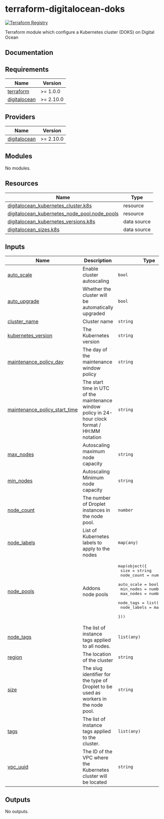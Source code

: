 # terraform-digitalocean-doks

<a href="https://registry.terraform.io/modules/nlamirault/doks/digitalocean/latest"><img src="https://img.shields.io/badge/Terraform-Registry-blue" alt="Terraform Registry"></a>

Terraform module which configure a Kubernetes cluster (DOKS) on Digital Ocean

## Documentation

<!-- BEGINNING OF PRE-COMMIT-TERRAFORM DOCS HOOK -->
## Requirements

| Name | Version |
|------|---------|
| <a name="requirement_terraform"></a> [terraform](#requirement\_terraform) | >= 1.0.0 |
| <a name="requirement_digitalocean"></a> [digitalocean](#requirement\_digitalocean) | >= 2.10.0 |

## Providers

| Name | Version |
|------|---------|
| <a name="provider_digitalocean"></a> [digitalocean](#provider\_digitalocean) | >= 2.10.0 |

## Modules

No modules.

## Resources

| Name | Type |
|------|------|
| [digitalocean_kubernetes_cluster.k8s](https://registry.terraform.io/providers/digitalocean/digitalocean/latest/docs/resources/kubernetes_cluster) | resource |
| [digitalocean_kubernetes_node_pool.node_pools](https://registry.terraform.io/providers/digitalocean/digitalocean/latest/docs/resources/kubernetes_node_pool) | resource |
| [digitalocean_kubernetes_versions.k8s](https://registry.terraform.io/providers/digitalocean/digitalocean/latest/docs/data-sources/kubernetes_versions) | data source |
| [digitalocean_sizes.k8s](https://registry.terraform.io/providers/digitalocean/digitalocean/latest/docs/data-sources/sizes) | data source |

## Inputs

| Name | Description | Type | Default | Required |
|------|-------------|------|---------|:--------:|
| <a name="input_auto_scale"></a> [auto\_scale](#input\_auto\_scale) | Enable cluster autoscaling | `bool` | n/a | yes |
| <a name="input_auto_upgrade"></a> [auto\_upgrade](#input\_auto\_upgrade) | Whether the cluster will be automatically upgraded | `bool` | n/a | yes |
| <a name="input_cluster_name"></a> [cluster\_name](#input\_cluster\_name) | Cluster name | `string` | n/a | yes |
| <a name="input_kubernetes_version"></a> [kubernetes\_version](#input\_kubernetes\_version) | The Kubernetes version | `string` | n/a | yes |
| <a name="input_maintenance_policy_day"></a> [maintenance\_policy\_day](#input\_maintenance\_policy\_day) | The day of the maintenance window policy | `string` | n/a | yes |
| <a name="input_maintenance_policy_start_time"></a> [maintenance\_policy\_start\_time](#input\_maintenance\_policy\_start\_time) | The start time in UTC of the maintenance window policy in 24-hour clock format / HH:MM notation | `string` | n/a | yes |
| <a name="input_max_nodes"></a> [max\_nodes](#input\_max\_nodes) | Autoscaling maximum node capacity | `string` | `5` | no |
| <a name="input_min_nodes"></a> [min\_nodes](#input\_min\_nodes) | Autoscaling Minimum node capacity | `string` | `1` | no |
| <a name="input_node_count"></a> [node\_count](#input\_node\_count) | The number of Droplet instances in the node pool. | `number` | n/a | yes |
| <a name="input_node_labels"></a> [node\_labels](#input\_node\_labels) | List of Kubernetes labels to apply to the nodes | `map(any)` | <pre>{<br>  "service": "kubernetes"<br>}</pre> | no |
| <a name="input_node_pools"></a> [node\_pools](#input\_node\_pools) | Addons node pools | <pre>map(object({<br>    size        = string<br>    node_count  = number<br>    auto_scale  = bool<br>    min_nodes   = number<br>    max_nodes   = number<br>    node_tags   = list(string)<br>    node_labels = map(string)<br>  }))</pre> | `{}` | no |
| <a name="input_node_tags"></a> [node\_tags](#input\_node\_tags) | The list of instance tags applied to all nodes. | `list(any)` | <pre>[<br>  "kubernetes"<br>]</pre> | no |
| <a name="input_region"></a> [region](#input\_region) | The location of the cluster | `string` | n/a | yes |
| <a name="input_size"></a> [size](#input\_size) | The slug identifier for the type of Droplet to be used as workers in the node pool. | `string` | n/a | yes |
| <a name="input_tags"></a> [tags](#input\_tags) | The list of instance tags applied to the cluster. | `list(any)` | <pre>[<br>  "kubernetes"<br>]</pre> | no |
| <a name="input_vpc_uuid"></a> [vpc\_uuid](#input\_vpc\_uuid) | The ID of the VPC where the Kubernetes cluster will be located | `string` | `""` | no |

## Outputs

No outputs.
<!-- END OF PRE-COMMIT-TERRAFORM DOCS HOOK -->
